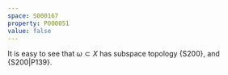 ```yaml
---
space: S000167
property: P000051
value: false
---
```


It is easy to see that $\omega \subset X$ has subspace topology {S200}, and {S200|P139}.
